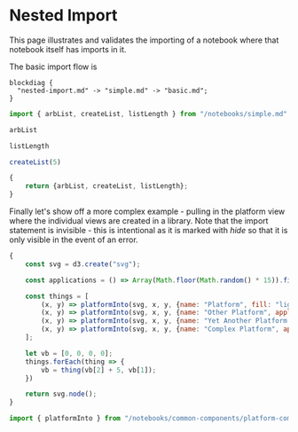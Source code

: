 # Nested Import

This page illustrates and validates the importing of a notebook where that notebook itself has imports in it.

The basic import flow is

``` kroki x blockdiag
blockdiag {
  "nested-import.md" -> "simple.md" -> "basic.md";
} 
```

``` js x | pin
import { arbList, createList, listLength } from "/notebooks/simple.md"
```

``` js x | pin
arbList
```

``` js x | pin
listLength
```

``` js x | pin
createList(5)
```

``` js x | pin
{
    return {arbList, createList, listLength};
}
```

Finally let's show off a more complex example - pulling in the platform view where the individual views are created in a library.  Note that the import statement is invisible - this is intentional as it is marked with *hide* so that it is only visible in the event of an error.

```js x
{
    const svg = d3.create("svg");

    const applications = () => Array(Math.floor(Math.random() * 15)).fill(0).map((_, i) => ({name: `Application ${i}`}));

    const things = [ 
        (x, y) => platformInto(svg, x, y, {name: "Platform", fill: "lightgreen", applications: applications()}),
        (x, y) => platformInto(svg, x, y, {name: "Other Platform", applications: applications()}),
        (x, y) => platformInto(svg, x, y, {name: "Yet Another Platform With Long Name", width: 250, applications: applications()}),
        (x, y) => platformInto(svg, x, y, {name: "Complex Platform", applications: applications()})
    ];

    let vb = [0, 0, 0, 0];
    things.forEach(thing => {
        vb = thing(vb[2] + 5, vb[1]);
    })

    return svg.node();
}
```

``` js x | hide
import { platformInto } from "/notebooks/common-components/platform-components.md"
```
